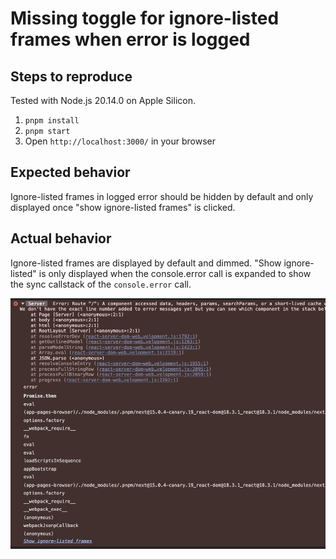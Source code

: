 # Missing toggle for ignore-listed frames when error is logged

## Steps to reproduce

Tested with Node.js 20.14.0 on Apple Silicon.

1. `pnpm install`
2. `pnpm start`
3. Open `http://localhost:3000/` in your browser

## Expected behavior

Ignore-listed frames in logged error should be hidden by default and only displayed once "show ignore-listed frames" is clicked.

## Actual behavior

Ignore-listed frames are displayed by default and dimmed.
"Show ignore-listed" is only displayed when the console.error call is expanded to show the sync callstack of the `console.error` call.

![screenshot of actual behavior](./logged-error-not-ignore-listed-by-default.png)
